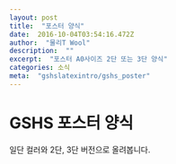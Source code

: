 ```yaml
---
layout: post 
title:  "포스터 양식" 
date:  2016-10-04T03:54:16.472Z 
author:  "물리T Wool" 
description:  "" 
excerpt:  "포스터 A0사이즈 2단 또는 3단 양식" 
categories: 소식 
meta:  "gshslatexintro/gshs_poster" 
---
```


# GSHS 포스터 양식

일단 컬러와 2단, 3단 버전으로 올려봅니다.